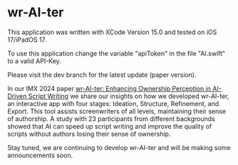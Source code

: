 # wr-AI-ter
 
This application was written with XCode Version 15.0 and tested on iOS 17/iPadOS 17.

To use this application change the variable "apiToken" in the file "AI.swift" to a valid API-Key.

Please visit the dev branch for the latest update (paper version).

In our IMX 2024 paper [wr-AI-ter: Enhancing Ownership Perception in AI-Driven Script Writing](https://dl.acm.org/doi/10.1145/3639701.3656325) we share our insights on how we developed wr-AI-ter, an interactive app with four stages: Ideation, Structure, Refinement, and Export. This tool assists screenwriters of all levels, maintaining their sense of authorship.
A study with 23 participants from different backgrounds showed that AI can speed up script writing and improve the quality of scripts without authors losing their sense of ownership.

Stay tuned, we are continuing to develop wr-AI-ter and will be making some announcements soon.
